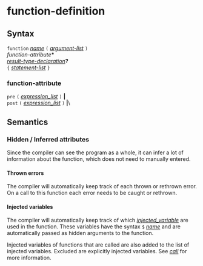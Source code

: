 # function-definition

## Syntax

`function` [_name_](name.md) `(` [_argument-list_](argument_list.md) `)`\
*function-attribute*__*__ \
[_result-type-declaration_](result_type_declaration.md)__?__\
`{` [_statement-list_](statement_list.md) `}`

### function-attribute
`pre` `(` [_expression_list_](expression_list.md) `)` __|__\
`post` `(` [_expression_list_](expression_list.md) `)` __|__\

## Semantics

### Hidden / Inferred attributes
Since the compiler can see the program as a whole, it can infer a lot of information
about the function, which does not need to manually entered.

#### Thrown errors
The compiler will automatically keep track of each thrown or rethrown error.
On a call to this function each error needs to be caught or rethrown.

#### Injected variables
The compiler will automatically keep track of which [_injected_variable_](injected_variable.md)
are used in the function. These variables have the syntax `$` [_name_](name.md) and are automatically
passed as hidden arguments to the function.

Injected variables of functions that are called are also added to the list of
injected variables. Excluded are explicitly injected variables.
See [_call_](call.md) for more information.


